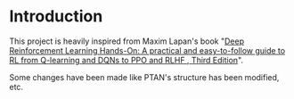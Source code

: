 # Introduction

This project is heavily inspired from Maxim Lapan's book "[Deep Reinforcement Learning Hands-On: A practical and easy-to-follow guide to RL from Q-learning and DQNs to PPO and RLHF , Third Edition](https://www.packtpub.com/en-ca/product/deep-reinforcement-learning-hands-on-9781835882702?type=subscription)".

Some changes have been made like PTAN's structure has been modified, etc.
